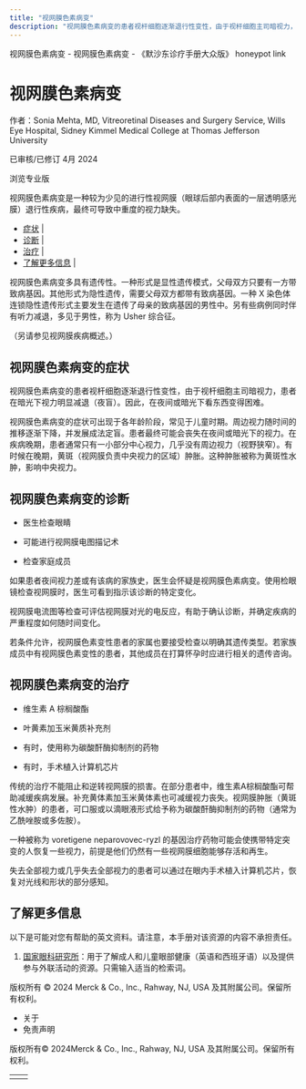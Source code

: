 ```yaml
---
title: "视网膜色素病变"
description: "视网膜色素病变的患者视杆细胞逐渐退行性变性，由于视杆细胞主司暗视力，患者在暗光下视力明显减退（夜盲）。因此，在夜间或暗光下看东西变得困难。"
---
```


﻿视网膜色素病变 \- 视网膜色素病变 \- 《默沙东诊疗手册大众版》 honeypot link

# 视网膜色素病变

作者：Sonia Mehta, MD, Vitreoretinal Diseases and Surgery Service, Wills Eye
Hospital, Sidney Kimmel Medical College at Thomas Jefferson University

已审核/已修订 4月 2024

浏览专业版

视网膜色素病变是一种较为少见的进行性视网膜（眼球后部内表面的一层透明感光膜）退行性疾病，最终可导致中重度的视力缺失。

- [症状](#症状_v8374091_zh) \|
- [诊断](#诊断_v8374094_zh) \|
- [治疗](#治疗_v8374098_zh) \|
- [了解更多信息](#了解更多信息_v64012385_zh) \|

视网膜色素病变多具有遗传性。一种形式是显性遗传模式，父母双方只要有一方带致病基因。其他形式为隐性遗传，需要父母双方都带有致病基因。一种 X 染色体连锁隐性遗传形式主要发生在遗传了母亲的致病基因的男性中。另有些病例同时伴有听力减退，多见于男性，称为 Usher 综合征。

（另请参见视网膜疾病概述。）

## 视网膜色素病变的症状

视网膜色素病变的患者视杆细胞逐渐退行性变性，由于视杆细胞主司暗视力，患者在暗光下视力明显减退（夜盲）。因此，在夜间或暗光下看东西变得困难。

视网膜色素病变的症状可出现于各年龄阶段，常见于儿童时期。周边视力随时间的推移逐渐下降，并发展成法定盲。患者最终可能会丧失在夜间或暗光下的视力。在疾病晚期，患者通常只有一小部分中心视力，几乎没有周边视力（视野狭窄）。有时候在晚期，黄斑（视网膜负责中央视力的区域）肿胀。这种肿胀被称为黄斑性水肿，影响中央视力。

## 视网膜色素病变的诊断

- 医生检查眼睛

- 可能进行视网膜电图描记术

- 检查家庭成员


如果患者夜间视力差或有该病的家族史，医生会怀疑是视网膜色素病变。使用检眼镜检查视网膜时，医生可看到指示该诊断的特定变化。

视网膜电流图等检查可评估视网膜对光的电反应，有助于确认诊断，并确定疾病的严重程度如何随时间变化。

若条件允许，视网膜色素变性患者的家属也要接受检查以明确其遗传类型。若家族成员中有视网膜色素变性的患者，其他成员在打算怀孕时应进行相关的遗传咨询。

## 视网膜色素病变的治疗

- 维生素 A 棕榈酸酯

- 叶黄素加玉米黄质补充剂

- 有时，使用称为碳酸酐酶抑制剂的药物

- 有时，手术植入计算机芯片


传统的治疗不能阻止和逆转视网膜的损害。在部分患者中，维生素A棕榈酸酯可帮助减缓疾病发展。补充黄体素加玉米黄体素也可减缓视力丧失。视网膜肿胀（黄斑性水肿）的患者，可口服或以滴眼液形式给予称为碳酸酐酶抑制剂的药物（通常为乙酰唑胺或多佐胺）。

一种被称为 voretigene neparovovec-ryzl 的基因治疗药物可能会使携带特定突变的人恢复一些视力，前提是他们仍然有一些视网膜细胞能够存活和再生。

失去全部视力或几乎失去全部视力的患者可以通过在眼内手术植入计算机芯片，恢复对光线和形状的部分感知。

## 了解更多信息

以下是可能对您有帮助的英文资料。请注意，本手册对该资源的内容不承担责任。

1. [国家眼科研究所](https://www.nei.nih.gov/)：用于了解成人和儿童眼部健康（英语和西班牙语）以及提供参与外联活动的资源。只需输入适当的检索词。



版权所有 © 2024
Merck & Co., Inc., Rahway, NJ, USA 及其附属公司。保留所有权利。

- 关于
- 免责声明

版权所有© 2024Merck & Co., Inc., Rahway, NJ, USA 及其附属公司。保留所有权利。

|     |     |
| --- | --- |
|  |  |
